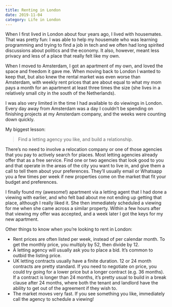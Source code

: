 ```yaml
---
title: Renting in London
date: 2019-11-04
category: Life in London
---
```


When I first lived in London about four years ago, I lived with housemates. That was pretty fun: I was able to help my housemate who was learning programming and trying to find a job in tech and we often had long spirited discussions about politics and the economy. It also, however, meant less privacy and less of a place that really felt like my own.

When I moved to Amsterdam, I got an apartment of my own, and loved the space and freedom it gave me. When moving back to London I wanted to keep that, but also knew the rental market was even worse than Amsterdam, with weekly rent prices that are about equal to what my mom pays a month for an apartment at least three times the size (she lives in a relatively small city in the south of the Netherlands).

I was also very limited in the time I had available to do viewings in London. Every day away from Amsterdam was a day I couldn’t be spending on finishing projects at my Amsterdam company, and the weeks were counting down quickly.

My biggest lesson:

> Find a letting agency you like, and build a relationship.

There’s no need to involve a relocation company or one of those agencies that you pay to actively search for places. Most letting agencies already offer that as a free service. Find one or two agencies that look good to you and that operate in the areas of the city you want to live in, and give them a call to tell them about your preferences. They’ll usually email or Whatsapp you a few times per week if new properties come on the market that fit your budget and preferences.

I finally found my (awesome!) apartment via a letting agent that I had done a viewing with earlier, and who felt bad about me not ending up getting that place, although I really liked it. She then immediately scheduled a viewing for me when she came across a similar property. Within a few hours after that viewing my offer was accepted, and a week later I got the keys for my new apartment.

Other things to know when you’re looking to rent in London:

- Rent prices are often listed per week, instead of per calendar month. To get the monthly price, you multiply by 52, then divide by 12.
- A letting agency will usually ask you to place a bid. It’s common to outbid the listing price.
- UK letting contracts usually have a finite duration. 12 or 24 month contracts are pretty standard. If you need to negotiate on price, you could try going for a lower price but a longer contract (e.g. 36 months). If a contract is longer than 24 months, it’s pretty usual to build in a break clause after 24 months, where both the tenant and landlord have the ability to get out of the agreement if they wish to.
- The market moves very fast. If you see something you like, immediately call the agency to schedule a viewing!
